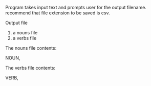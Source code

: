 Program takes input text and prompts user for the output filename.
recommend that file extension to be saved is csv.

Output file

1. a nouns file
2. a verbs file

The nouns file contents:

NOUN, <root sentence where word was found>

The verbs file contents:

VERB, <root sentence where word was found>